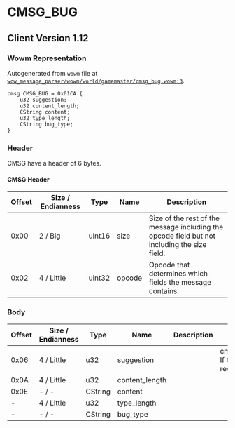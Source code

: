# CMSG_BUG

## Client Version 1.12

### Wowm Representation

Autogenerated from `wowm` file at [`wow_message_parser/wowm/world/gamemaster/cmsg_bug.wowm:3`](https://github.com/gtker/wow_messages/tree/main/wow_message_parser/wowm/world/gamemaster/cmsg_bug.wowm#L3).
```rust,ignore
cmsg CMSG_BUG = 0x01CA {
    u32 suggestion;
    u32 content_length;
    CString content;
    u32 type_length;
    CString bug_type;
}
```
### Header

CMSG have a header of 6 bytes.

#### CMSG Header

| Offset | Size / Endianness | Type   | Name   | Description |
| ------ | ----------------- | ------ | ------ | ----------- |
| 0x00   | 2 / Big           | uint16 | size   | Size of the rest of the message including the opcode field but not including the size field.|
| 0x02   | 4 / Little        | uint32 | opcode | Opcode that determines which fields the message contains.|

### Body

| Offset | Size / Endianness | Type | Name | Description | Comment |
| ------ | ----------------- | ---- | ---- | ----------- | ------- |
| 0x06 | 4 / Little | u32 | suggestion |  | cmangos/vmangos/mangoszero: If 0 received bug report, else received suggestion |
| 0x0A | 4 / Little | u32 | content_length |  |  |
| 0x0E | - / - | CString | content |  |  |
| - | 4 / Little | u32 | type_length |  |  |
| - | - / - | CString | bug_type |  |  |

